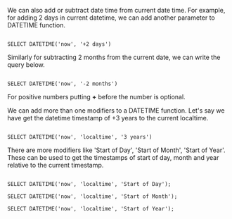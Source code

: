 We can also add or subtract date time from current date time. For example, for adding 2 days in current datetime, we can add another parameter to DATETIME function.

<codeblock language="sql" dbName="clean-slate.db" type="lesson">
<code>
SELECT DATETIME('now', '+2 days')
</code>
</codeblock>

Similarly for subtracting 2 months from the current date, we can write the query below.

<codeblock language="sql" dbName="clean-slate.db" type="lesson">
<code>
SELECT DATETIME('now', '-2 months')
</code>
</codeblock>

For positive numbers putting **+** before the number is optional.

We can add more than one modifiers to a DATETIME function. Let's say we have get the datetime timestamp of +3 years to the current localtime.

<codeblock language="sql" dbName="clean-slate.db" type="lesson">
<code>
SELECT DATETIME('now', 'localtime', '3 years')
</code>
</codeblock>

There are more modifiers like 'Start of Day', 'Start of Month', 'Start of Year'.
These can be used to get the timestamps of start of day, month and year relative to the current timestamp.

<codeblock language="sql" dbName="clean-slate.db" type="lesson">
<code>
SELECT DATETIME('now', 'localtime', 'Start of Day');
</code>
</codeblock><codeblock language="sql" dbName="clean-slate.db" type="lesson">
<code>
SELECT DATETIME('now', 'localtime', 'Start of Month');
</code>
</codeblock><codeblock language="sql" dbName="clean-slate.db" type="lesson">
<code>
SELECT DATETIME('now', 'localtime', 'Start of Year');
</code>
</codeblock>